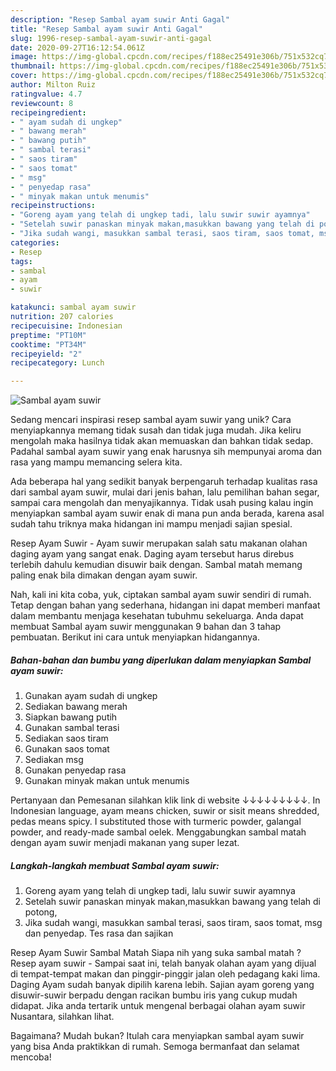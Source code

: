```yaml
---
description: "Resep Sambal ayam suwir Anti Gagal"
title: "Resep Sambal ayam suwir Anti Gagal"
slug: 1996-resep-sambal-ayam-suwir-anti-gagal
date: 2020-09-27T16:12:54.061Z
image: https://img-global.cpcdn.com/recipes/f188ec25491e306b/751x532cq70/sambal-ayam-suwir-foto-resep-utama.jpg
thumbnail: https://img-global.cpcdn.com/recipes/f188ec25491e306b/751x532cq70/sambal-ayam-suwir-foto-resep-utama.jpg
cover: https://img-global.cpcdn.com/recipes/f188ec25491e306b/751x532cq70/sambal-ayam-suwir-foto-resep-utama.jpg
author: Milton Ruiz
ratingvalue: 4.7
reviewcount: 8
recipeingredient:
- " ayam sudah di ungkep"
- " bawang merah"
- " bawang putih"
- " sambal terasi"
- " saos tiram"
- " saos tomat"
- " msg"
- " penyedap rasa"
- " minyak makan untuk menumis"
recipeinstructions:
- "Goreng ayam yang telah di ungkep tadi, lalu suwir suwir ayamnya"
- "Setelah suwir panaskan minyak makan,masukkan bawang yang telah di potong,"
- "Jika sudah wangi, masukkan sambal terasi, saos tiram, saos tomat, msg dan penyedap. Tes rasa dan sajikan"
categories:
- Resep
tags:
- sambal
- ayam
- suwir

katakunci: sambal ayam suwir 
nutrition: 207 calories
recipecuisine: Indonesian
preptime: "PT10M"
cooktime: "PT34M"
recipeyield: "2"
recipecategory: Lunch

---
```



![Sambal ayam suwir](https://img-global.cpcdn.com/recipes/f188ec25491e306b/751x532cq70/sambal-ayam-suwir-foto-resep-utama.jpg)

Sedang mencari inspirasi resep sambal ayam suwir yang unik? Cara menyiapkannya memang tidak susah dan tidak juga mudah. Jika keliru mengolah maka hasilnya tidak akan memuaskan dan bahkan tidak sedap. Padahal sambal ayam suwir yang enak harusnya sih mempunyai aroma dan rasa yang mampu memancing selera kita.

Ada beberapa hal yang sedikit banyak berpengaruh terhadap kualitas rasa dari sambal ayam suwir, mulai dari jenis bahan, lalu pemilihan bahan segar, sampai cara mengolah dan menyajikannya. Tidak usah pusing kalau ingin menyiapkan sambal ayam suwir enak di mana pun anda berada, karena asal sudah tahu triknya maka hidangan ini mampu menjadi sajian spesial.

Resep Ayam Suwir - Ayam suwir merupakan salah satu makanan olahan daging ayam yang sangat enak. Daging ayam tersebut harus direbus terlebih dahulu kemudian disuwir baik dengan. Sambal matah memang paling enak bila dimakan dengan ayam suwir.


Nah, kali ini kita coba, yuk, ciptakan sambal ayam suwir sendiri di rumah. Tetap dengan bahan yang sederhana, hidangan ini dapat memberi manfaat dalam membantu menjaga kesehatan tubuhmu sekeluarga. Anda dapat membuat Sambal ayam suwir menggunakan 9 bahan dan 3 tahap pembuatan. Berikut ini cara untuk menyiapkan hidangannya.

<!--inarticleads1-->

##### Bahan-bahan dan bumbu yang diperlukan dalam menyiapkan Sambal ayam suwir:

1. Gunakan  ayam sudah di ungkep
1. Sediakan  bawang merah
1. Siapkan  bawang putih
1. Gunakan  sambal terasi
1. Sediakan  saos tiram
1. Gunakan  saos tomat
1. Sediakan  msg
1. Gunakan  penyedap rasa
1. Gunakan  minyak makan untuk menumis


Pertanyaan dan Pemesanan silahkan klik link di website ↓↓↓↓↓↓↓↓↓. In Indonesian language, ayam means chicken, suwir or sisit means shredded, pedas means spicy. I substituted those with turmeric powder, galangal powder, and ready-made sambal oelek. Menggabungkan sambal matah dengan ayam suwir menjadi makanan yang super lezat. 

<!--inarticleads2-->

##### Langkah-langkah membuat Sambal ayam suwir:

1. Goreng ayam yang telah di ungkep tadi, lalu suwir suwir ayamnya
1. Setelah suwir panaskan minyak makan,masukkan bawang yang telah di potong,
1. Jika sudah wangi, masukkan sambal terasi, saos tiram, saos tomat, msg dan penyedap. Tes rasa dan sajikan


Resep Ayam Suwir Sambal Matah Siapa nih yang suka sambal matah ? Resep ayam suwir - Sampai saat ini, telah banyak olahan ayam yang dijual di tempat-tempat makan dan pinggir-pinggir jalan oleh pedagang kaki lima. Daging Ayam sudah banyak dipilih karena lebih. Sajian ayam goreng yang disuwir-suwir berpadu dengan racikan bumbu iris yang cukup mudah didapat. Jika anda tertarik untuk mengenal berbagai olahan ayam suwir Nusantara, silahkan lihat. 

Bagaimana? Mudah bukan? Itulah cara menyiapkan sambal ayam suwir yang bisa Anda praktikkan di rumah. Semoga bermanfaat dan selamat mencoba!
